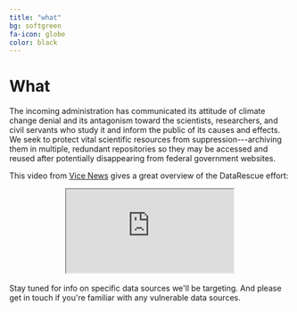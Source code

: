 ```yaml
---
title: "what"
bg: softgreen
fa-icon: globe
color: black  
---
```


# What

The incoming administration has communicated its attitude of climate change denial and its antagonism toward the scientists, researchers, and civil servants who study it and inform the public of its causes and effects. We seek to protect vital scientific resources from suppression---archiving them in multiple, redundant repositories so they may be accessed and reused after potentially disappearing from federal government websites.

This video from <a href="https://news.vice.com/story/scientists-are-scrambling-to-safeguard-climate-data-from-the-trump-administration">Vice News</a> gives a great overview of the DataRescue effort:

<div class="embed-responsive embed-responsive-16by9" align="center">
  <iframe class="embed-responsive-item" src='https://video.vice.com/en_us/embed/588188a5d670a17f4b6a9fe8' scrolling='no' allowfullscreen></iframe>
</div>

<br/>
Stay tuned for info on specific data sources we'll be targeting. And please get in touch if you're familiar with any vulnerable data sources.
